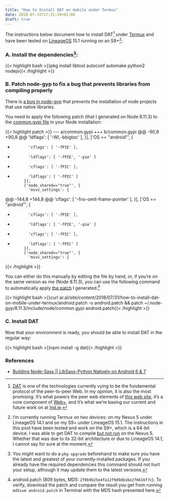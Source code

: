 ```yaml
---
title: "How to Install DAT on mobile under Termux"
date: 2018-07-31T17:21:29+01:00
draft: true
---
```


The instructions below document how to install DAT[^1] under [Termux](https://termux.com/) and have been tested on [LineageOS](https://lineageos.org) 15.1 running on an S9+[^2]:

### A. Install the dependencies[^3]:

{{< highlight bash >}}pkg install libtool autoconf automake python2 nodejs{{< /highlight >}}

### B. Patch node-gyp to fix a bug that prevents libraries from compiling properly

There is [a bug in node-gyp](https://github.com/termux/termux-packages/issues/307#issuecomment-244601906) that prevents the installation of node projects that use native libraries.

You need to apply the following patch (that I generated on Node 8.11.3) to the [common.gypi file](https://github.com/nodejs/node/blob/master/common.gypi) in your Node installation:

{{< highlight patch >}}
--- a/common.gypi
+++ b/common.gypi
@@ -90,8 +90,8 @@
             'ldflags': [ '-Wl,-bbigtoc' ],
           }],
           ['OS == "android"', {
-            'cflags': [ '-fPIE' ],
-            'ldflags': [ '-fPIE', '-pie' ]
+            'cflags': [ '-fPIC' ],
+            'ldflags': [ '-fPIC' ]
           }],
           ['node_shared=="true"', {
             'msvs_settings': {
@@ -144,8 +144,8 @@
             'cflags': [ '-fno-omit-frame-pointer' ],
           }],
           ['OS == "android"', {
-            'cflags': [ '-fPIE' ],
-            'ldflags': [ '-fPIE', '-pie' ]
+            'cflags': [ '-fPIC' ],
+            'ldflags': [ '-fPIC' ]
           }],
           ['node_shared=="true"', {
             'msvs_settings': {
{{< /highlight >}}

You can either do this manually by editing the file by hand, or, if you’re on the same version as me (Node 8.11.3), you can use the following command to automatically apply [the patch](android.patch) I generated:[^4]

{{< highlight bash >}}curl ar.al/site/content/2018/07/31/how-to-install-dat-on-mobile-under-termux/android.patch -o android.patch && patch ~/.node-gyp/8.11.3/include/node/common.gypi android.patch{{< /highlight >}}

### C. Install DAT

Now that your environment is ready, you should be able to install DAT in the regular way:

{{< highlight bash >}}npm install -g dat{{< /highlight >}}

### References

  * [Building Node-Sass || LibSass-Python Natively on Android 6 & 7](http://blog.akehir.com/2017/05/building-node-sass-libsass-python.html)

[^1]: [DAT](http://datproject.org/) is one of the technologies currently vying to be the fundamental protocol of the peer-to-peer Web. In my opinion, it is also the most promising. It’s what powers the peer web elements of [this web site](https://ar.al/2018/06/15/hello-peer-to-peer-web/), it’s a core component of [Web+](https://ar.al/2018/06/26/web+/), and it’s what we’re basing our current and future work on at [Ind.ie](https://ind.ie).

[^2]: I’m currently running Termux on two devices: on my Nexus 5 under LineageOS 14.1 and on my S9+ under LineageOS 15.1. The instructions in this post have been tested and work on the S9+, which is a 64-bit device. I was able to get DAT to compile [but not run](https://github.com/datproject/dat/issues/1007) on the Nexus 5. Whether that was due to its 32-bit architecture or due to LineageOS 14.1, I cannot say for sure at the moment.

[^3]: You might want to do a `pkg upgrade` beforehand to make sure you have the latest and greatest of your currently-installed packages. If you already have the required dependencies this command should not hurt your setup, although it may update them to the latest versions. 

[^4]: android.patch (809 bytes, MD5: `2f0b9b25e4fa12f9d9db16e2f6616f7c`). To verify, download the patch and compare the result you get from running `md5sum android.patch` in Terminal with the MD5 hash presented here.
